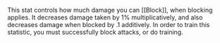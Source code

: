 This stat controls how much damage you can [[Block]], when blocking applies. It decreases damage taken by 1% multiplicatively, and also decreases damage when blocked by .1 additively. In order to train this statistic, you must successfully block attacks, or do training. 
